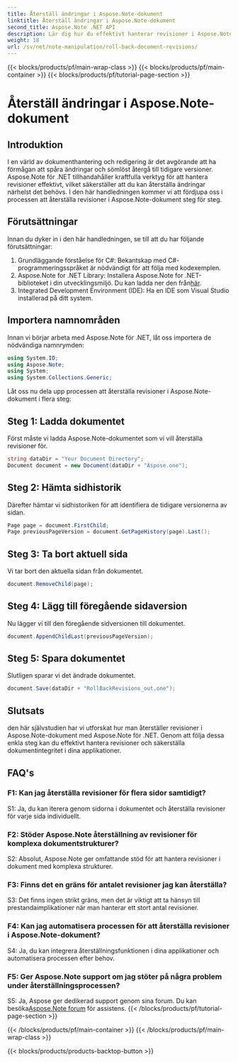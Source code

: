```yaml
---
title: Återställ ändringar i Aspose.Note-dokument
linktitle: Återställ ändringar i Aspose.Note-dokument
second_title: Aspose.Note .NET API
description: Lär dig hur du effektivt hanterar revisioner i Aspose.Note-dokument med Aspose.Note för .NET. Följ en steg-för-steg-guide för att återställa revisioner sömlöst.
weight: 18
url: /sv/net/note-manipulation/roll-back-document-revisions/
---
```


{{< blocks/products/pf/main-wrap-class >}}
{{< blocks/products/pf/main-container >}}
{{< blocks/products/pf/tutorial-page-section >}}

# Återställ ändringar i Aspose.Note-dokument

## Introduktion

I en värld av dokumenthantering och redigering är det avgörande att ha förmågan att spåra ändringar och sömlöst återgå till tidigare versioner. Aspose.Note för .NET tillhandahåller kraftfulla verktyg för att hantera revisioner effektivt, vilket säkerställer att du kan återställa ändringar närhelst det behövs. I den här handledningen kommer vi att fördjupa oss i processen att återställa revisioner i Aspose.Note-dokument steg för steg.

## Förutsättningar

Innan du dyker in i den här handledningen, se till att du har följande förutsättningar:

1. Grundläggande förståelse för C#: Bekantskap med C#-programmeringsspråket är nödvändigt för att följa med kodexemplen.
2. Aspose.Note for .NET Library: Installera Aspose.Note for .NET-biblioteket i din utvecklingsmiljö. Du kan ladda ner den från[här](https://releases.aspose.com/note/net/).
3. Integrated Development Environment (IDE): Ha en IDE som Visual Studio installerad på ditt system.

## Importera namnområden

Innan vi börjar arbeta med Aspose.Note för .NET, låt oss importera de nödvändiga namnrymden:

```csharp
using System.IO;
using Aspose.Note;
using System;
using System.Collections.Generic;
```

Låt oss nu dela upp processen att återställa revisioner i Aspose.Note-dokument i flera steg:

## Steg 1: Ladda dokumentet

Först måste vi ladda Aspose.Note-dokumentet som vi vill återställa revisioner för.

```csharp
string dataDir = "Your Document Directory";
Document document = new Document(dataDir + "Aspose.one");
```

## Steg 2: Hämta sidhistorik

Därefter hämtar vi sidhistoriken för att identifiera de tidigare versionerna av sidan.

```csharp
Page page = document.FirstChild;
Page previousPageVersion = document.GetPageHistory(page).Last();
```

## Steg 3: Ta bort aktuell sida

Vi tar bort den aktuella sidan från dokumentet.

```csharp
document.RemoveChild(page);
```

## Steg 4: Lägg till föregående sidaversion

Nu lägger vi till den föregående sidversionen till dokumentet.

```csharp
document.AppendChildLast(previousPageVersion);
```

## Steg 5: Spara dokumentet

Slutligen sparar vi det ändrade dokumentet.

```csharp
document.Save(dataDir + "RollBackRevisions_out.one");
```

## Slutsats

den här självstudien har vi utforskat hur man återställer revisioner i Aspose.Note-dokument med Aspose.Note för .NET. Genom att följa dessa enkla steg kan du effektivt hantera revisioner och säkerställa dokumentintegritet i dina applikationer.

## FAQ's

### F1: Kan jag återställa revisioner för flera sidor samtidigt?

S1: Ja, du kan iterera genom sidorna i dokumentet och återställa revisioner för varje sida individuellt.

### F2: Stöder Aspose.Note återställning av revisioner för komplexa dokumentstrukturer?

S2: Absolut, Aspose.Note ger omfattande stöd för att hantera revisioner i dokument med komplexa strukturer.

### F3: Finns det en gräns för antalet revisioner jag kan återställa?

S3: Det finns ingen strikt gräns, men det är viktigt att ta hänsyn till prestandaimplikationer när man hanterar ett stort antal revisioner.

### F4: Kan jag automatisera processen för att återställa revisioner i Aspose.Note-dokument?

S4: Ja, du kan integrera återställningsfunktionen i dina applikationer och automatisera processen efter behov.

### F5: Ger Aspose.Note support om jag stöter på några problem under återställningsprocessen?

 S5: Ja, Aspose ger dedikerad support genom sina forum. Du kan besöka[Aspose.Note forum](https://forum.aspose.com/c/note/28) för assistens.
{{< /blocks/products/pf/tutorial-page-section >}}

{{< /blocks/products/pf/main-container >}}
{{< /blocks/products/pf/main-wrap-class >}}

{{< blocks/products/products-backtop-button >}}
